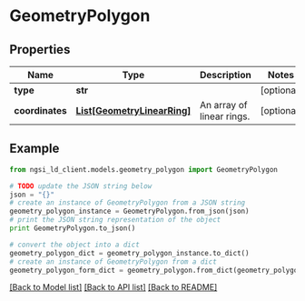 # GeometryPolygon


## Properties
Name | Type | Description | Notes
------------ | ------------- | ------------- | -------------
**type** | **str** |  | [optional] 
**coordinates** | [**List[GeometryLinearRing]**](GeometryLinearRing.md) | An array of linear rings.  | [optional] 

## Example

```python
from ngsi_ld_client.models.geometry_polygon import GeometryPolygon

# TODO update the JSON string below
json = "{}"
# create an instance of GeometryPolygon from a JSON string
geometry_polygon_instance = GeometryPolygon.from_json(json)
# print the JSON string representation of the object
print GeometryPolygon.to_json()

# convert the object into a dict
geometry_polygon_dict = geometry_polygon_instance.to_dict()
# create an instance of GeometryPolygon from a dict
geometry_polygon_form_dict = geometry_polygon.from_dict(geometry_polygon_dict)
```
[[Back to Model list]](../README.md#documentation-for-models) [[Back to API list]](../README.md#documentation-for-api-endpoints) [[Back to README]](../README.md)


